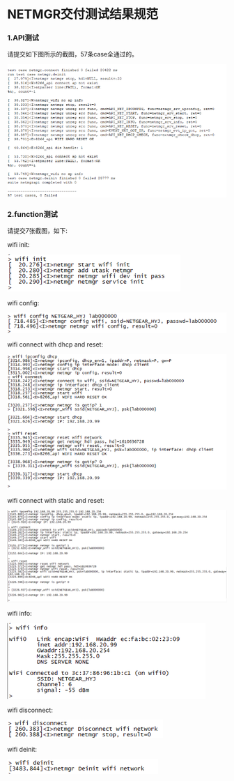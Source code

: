 # NETMGR交付测试结果规范



### 1.API测试

请提交如下图所示的截图，57条case全通过的。

 ![](api_case_result.png)



### 2.function测试

请提交7张截图，如下:

wifi init:

 ![](wifi_init.png)



wifi config:

 ![](wifi_config.png)



wifi connect with dhcp and reset:

 ![](wifi_connect_dhcp.png)



wifi connect with static and reset:

 ![](wifi_connect_static.png)



wifi info:

 ![](wifi_info.png)



wifi disconnect:

 ![](wifi_disconn.png)



wifi deinit:

 ![](wifi_deinit.png)